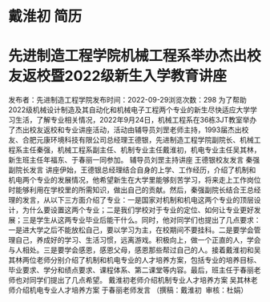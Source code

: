 # 戴淮初 简历

# 先进制造工程学院机械工程系举办杰出校友返校暨2022级新生入学教育讲座
发布者：先进制造工程学院发布时间：2022-09-29浏览次数：298
为了帮助2022级机械设计制造及其自动化和机械电子工程两个专业的新生尽快适应大学学习生活，了解专业相关情况，2022年9月24日，机械工程系在36栋3JT教室举办了杰出校友返校和专业讲座活动，活动由辅导员刘罡老师主持，1993届杰出校友、合肥元康环境科技有限公司总经理王德银，先进制造工程学院副院长、机械工程系主任秦强，机械工程系副主任、机制专业主任戴淮初，机电专业主任吴其林，新生班主任年福东、于春丽一同参加。
辅导员刘罡主持讲座
王德银校友发言
秦强副院长发言
讲座伊始，王德银总经理结合自身的上学、工作经历，介绍了机制和机电两个专业的发展情况，他希望新生在大学里能够刻苦学习，将来走上工作岗位时能够利用在学校里的所需知识，做出自己的贡献。然后，秦强副院长结合王总经理的发言，从以下三方面介绍了专业：一是国家对机制和机电这两个专业的顶层设计，为什么要设置这两个专业；二是我们学校对于专业的定位、如何让专业更好发展；三是学生从这两专业毕业后能干什么。同时，他对同学们也提出了几点要求：一是进大学之后不能放松自己，要以学习为主，在校期间不要挂科。二是要学会管理自己，养成好的学习、生活习惯，远离游戏。积极向上，做一个正直的人，学会与人相处。三是要学会感恩，感恩父母，感恩那些帮过自己的人。接着戴淮初和吴其林两位老师分别介绍了机制和机电专业的人才培养方案，包括专业的培养目标、毕业要求、学分和绩点要求、课程体系、第二课堂等内容。最后，班主任于春丽老师也对同学们提出了几点希望。
戴淮初老师介绍机制专业人才培养方案
吴其林老师介绍机电专业人才培养方案
于春丽老师发言
（撰稿：戴淮初  审核：杜娟）
